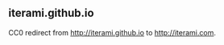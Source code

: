 iterami.github.io
-----------------

CC0 redirect from http://iterami.github.io to http://iterami.com.
